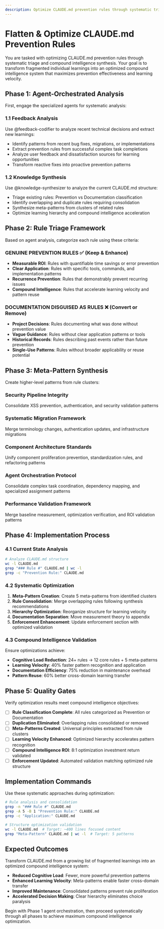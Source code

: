 ```yaml
---
description: Optimize CLAUDE.md prevention rules through systematic triage and compound intelligence synthesis
---
```


# Flatten & Optimize CLAUDE.md Prevention Rules

You are tasked with optimizing CLAUDE.md prevention rules through systematic triage and compound intelligence synthesis. Your goal is to transform fragmented individual learnings into an optimized compound intelligence system that maximizes prevention effectiveness and learning velocity.

## Phase 1: Agent-Orchestrated Analysis

First, engage the specialized agents for systematic analysis:

### 1.1 Feedback Analysis
Use @feedback-codifier to analyze recent technical decisions and extract new learnings:
- Identify patterns from recent bug fixes, migrations, or implementations
- Extract prevention rules from successful complex task completions
- Analyze user feedback and dissatisfaction sources for learning opportunities
- Transform reactive fixes into proactive prevention patterns

### 1.2 Knowledge Synthesis  
Use @knowledge-synthesizer to analyze the current CLAUDE.md structure:
- Triage existing rules: Prevention vs Documentation classification
- Identify overlapping and duplicate rules requiring consolidation
- Synthesize meta-patterns from clusters of related rules
- Optimize learning hierarchy and compound intelligence acceleration

## Phase 2: Rule Triage Framework

Based on agent analysis, categorize each rule using these criteria:

### GENUINE PREVENTION RULES ✅ (Keep & Enhance)
- **Measurable ROI**: Rules with quantifiable time savings or error prevention
- **Clear Application**: Rules with specific tools, commands, and implementation patterns  
- **Recurrence Prevention**: Rules that demonstrably prevent recurring issues
- **Compound Intelligence**: Rules that accelerate learning velocity and pattern reuse

### DOCUMENTATION DISGUISED AS RULES ❌ (Convert or Remove)  
- **Project Decisions**: Rules documenting what was done without prevention value
- **Vague Guidance**: Rules without clear application patterns or tools
- **Historical Records**: Rules describing past events rather than future prevention
- **Single-Use Patterns**: Rules without broader applicability or reuse potential

## Phase 3: Meta-Pattern Synthesis

Create higher-level patterns from rule clusters:

### Security Pipeline Integrity
Consolidate XSS prevention, authentication, and security validation patterns

### Systematic Migration Framework  
Merge terminology changes, authentication updates, and infrastructure migrations

### Component Architecture Standards
Unify component proliferation prevention, standardization rules, and refactoring patterns

### Agent Orchestration Protocol
Consolidate complex task coordination, dependency mapping, and specialized assignment patterns

### Performance Validation Framework
Merge baseline measurement, optimization verification, and ROI validation patterns

## Phase 4: Implementation Process

### 4.1 Current State Analysis
```bash
# Analyze CLAUDE.md structure
wc -l CLAUDE.md
grep "### Rule #" CLAUDE.md | wc -l
grep -c "Prevention Rule:" CLAUDE.md
```

### 4.2 Systematic Optimization
1. **Meta-Pattern Creation**: Create 5 meta-patterns from identified clusters
2. **Rule Consolidation**: Merge overlapping rules following synthesis recommendations  
3. **Hierarchy Optimization**: Reorganize structure for learning velocity
4. **Documentation Separation**: Move measurement theory to appendix
5. **Enforcement Enhancement**: Update enforcement section with optimized validation

### 4.3 Compound Intelligence Validation
Ensure optimizations achieve:
- **Cognitive Load Reduction**: 24+ rules → 12 core rules + 5 meta-patterns
- **Learning Velocity**: 40% faster pattern recognition and application
- **Documentation Efficiency**: 75% reduction in maintenance overhead  
- **Pattern Reuse**: 60% better cross-domain learning transfer

## Phase 5: Quality Gates

Verify optimization results meet compound intelligence objectives:

- [ ] **Rule Classification Complete**: All rules categorized as Prevention or Documentation
- [ ] **Duplication Eliminated**: Overlapping rules consolidated or removed
- [ ] **Meta-Patterns Created**: Universal principles extracted from rule clusters
- [ ] **Learning Velocity Enhanced**: Optimized hierarchy accelerates pattern recognition
- [ ] **Compound Intelligence ROI**: 8:1 optimization investment return validated
- [ ] **Enforcement Updated**: Automated validation matching optimized rule structure

## Implementation Commands

Use these systematic approaches during optimization:

```bash
# Rule analysis and consolidation
grep -n "### Rule #" CLAUDE.md
grep -A 5 -B 1 "Prevention Rule:" CLAUDE.md
grep -c "Application:" CLAUDE.md

# Structure optimization validation  
wc -l CLAUDE.md  # Target: ~400 lines focused content
grep "Meta-Pattern" CLAUDE.md | wc -l  # Target: 5 patterns
```

## Expected Outcomes

Transform CLAUDE.md from a growing list of fragmented learnings into an optimized compound intelligence system:

- **Reduced Cognitive Load**: Fewer, more powerful prevention patterns
- **Enhanced Learning Velocity**: Meta-patterns enable faster cross-domain transfer
- **Improved Maintenance**: Consolidated patterns prevent rule proliferation  
- **Accelerated Decision Making**: Clear hierarchy eliminates choice paralysis

Begin with Phase 1 agent orchestration, then proceed systematically through all phases to achieve maximum compound intelligence optimization.